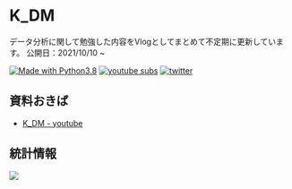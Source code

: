 # K_DM

データ分析に関して勉強した内容をVlogとしてまとめて不定期に更新しています。
公開日：2021/10/10 ~

<a class="reference external" href="https://www.python.org/"><img alt="Made with Python3.8" src="https://img.shields.io/badge/Made%20with-Python3.8-4682b4.svg"></a>
<a href="https://www.youtube.com/channel/UCFy3VBvZBeE9bN0F2sxF8rg?sub_confirmation=1"><img alt="youtube subs" src="https://img.shields.io/youtube/channel/subscribers/UCFy3VBvZBeE9bN0F2sxF8rg?style=social"></a>
<a href="https://twitter.com/intent/follow?screen_name=_K_DM"><img alt="twitter" src="https://img.shields.io/twitter/follow/_K_DM?style=social"/></a>

## 資料おきば

- [K_DM - youtube](https://k-dm.work/ja/)

## 統計情報

![](https://github-readme-stats.vercel.app/api/top-langs/?username=k-datamining&layout=compact&theme=dracula)
